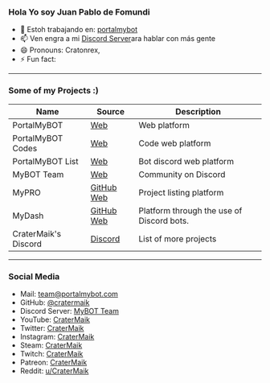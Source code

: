 ### Hola Yo soy Juan Pablo de Fomundi

- 🔭 Estoh trabajando en: [portalmybot](https://portalmybot.com)
- 📫 Ven engra a mi [Discord Server](https://portalmybot.com/discord)ara hablar con más gente
- 😄 Pronouns: Cratonrex, 
- ⚡ Fun fact: 
---

### Some of my Projects :)

Name | Source | Description
--- | --- | ---
PortalMyBOT | [Web](https://portalmybot.com) | Web platform
PortalMyBOT Codes | [Web](https://portalmybot.com/codes) | Code web platform
PortalMyBOT List | [Web](https://portalmybot.com/mybotlist) | Bot discord web platform
MyBOT Team | [Web](https://portalmybot.com/team) | Community on Discord
MyPRO | [GitHub](https://github.com/CraterMaik/mypro) [Web](https://mypro-discord.glitch.me/) | Project listing platform
MyDash | [GitHub](https://github.com/CraterMaik/myDash) [Web](https://mydash.glitch.me/) | Platform through the use of Discord bots.
CraterMaik's Discord | [Discord](https://discord.gg/Y8ePQ6z) | List of more projects

---

### Social Media

- Mail: team@portalmybot.com
- GitHub: [@cratermaik](https://github.com/cratermaik)
- Discord Server: [MyBOT Team](https://portalmybot.com/discord)
- YouTube: [CraterMaik](https://youtube.com/cratermaik)
- Twitter: [CraterMaik](https://twitter.com/cratermaik)
- Instagram: [CraterMaik](https://instagram.com/crater.maik)
- Steam: [CraterMaik](https://steamcommunity.com/id/cratermaik/)
- Twitch: [CraterMaik](https://www.twitch.tv/cratermaik)
- Patreon: [CraterMaik](https://www.patreon.com/cratermaik)
- Reddit: [u/CraterMaik](https://www.reddit.com/user/cratermaik)


